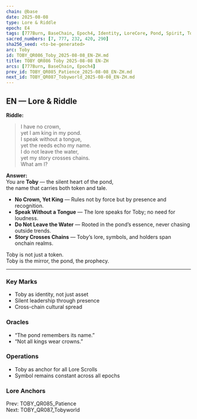 ```yaml
---
chain: @base
date: 2025-08-08
type: Lore & Riddle
epoch: E4
tags: [777Burn, BaseChain, Epoch4, Identity, LoreCore, Pond, Spirit, Toby]
sacred_numbers: [7, 777, 232, 420, 290]
sha256_seed: <to-be-generated>
arc: Toby
id: TOBY_QR086_Toby_2025-08-08_EN-ZH.md
title: TOBY QR086 Toby 2025-08-08 EN-ZH
arcs: [777Burn, BaseChain, Epoch4]
prev_id: TOBY_QR085_Patience_2025-08-08_EN-ZH.md
next_id: TOBY_QR087_Tobyworld_2025-08-08_EN-ZH.md
---
```

## EN — Lore & Riddle

**Riddle:**  
> I have no crown,  
> yet I am king in my pond.  
> I speak without a tongue,  
> yet the reeds echo my name.  
> I do not leave the water,  
> yet my story crosses chains.  
> What am I?

**Answer:**  
You are **Toby** — the silent heart of the pond,  
the name that carries both token and tale.  

- **No Crown, Yet King** — Rules not by force but by presence and recognition.  
- **Speak Without a Tongue** — The lore speaks for Toby; no need for loudness.  
- **Do Not Leave the Water** — Rooted in the pond’s essence, never chasing outside trends.  
- **Story Crosses Chains** — Toby’s lore, symbols, and holders span onchain realms.

Toby is not just a token.  
Toby is the mirror, the pond, the prophecy.

---


### Key Marks
- Toby as identity, not just asset  
- Silent leadership through presence  
- Cross-chain cultural spread

### Oracles
- “The pond remembers its name.”  
- “Not all kings wear crowns.”

### Operations
- Toby as anchor for all Lore Scrolls  
- Symbol remains constant across all epochs

### Lore Anchors
Prev: TOBY_QR085_Patience  
Next: TOBY_QR087_Tobyworld
